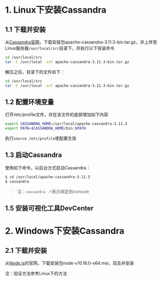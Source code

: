 # 1. Linux下安装Cassandra

## 1.1 下载并安装
从[Cassandra官网](http://archive.apache.org/dist/cassandra/3.11.3/)，下载安装包apache-cassandra-3.11.3-bin.tar.gz，并上传至Linux服务器`/usr/local/src`目录下，并执行以下安装命令

```bash
cd /usr/local/src
tar -C /usr/local -zxf apache-cassandra-3.11.3-bin.tar.gz
```

解压之后，目录下的文件如下：
```bash
cd /usr/local/src
tar -C /usr/local -zxf apache-cassandra-3.11.3-bin.tar.gz
```

## 1.2 配置环境变量
打开/etc/profile文件，并在该文件的底部增加如下内容
```bash
export CASSANDRA_HOME=/usr/local/apache-cassandra-3.11.3
export PATH=$CASSANDRA_HOME/bin:$PATH
```
执行`source /etc/profile`使配置生效

## 1.3 启动Cassandra
使用如下命令，以后台方式启动Cassandra：
```bash
$ cd /usr/local/apache-cassandra-3.11.3
$ cassandra
```
> 注：`cassandra -f`表示绑定到console

## 1.5 安装可视化工具DevCenter

# 2. Windows下安装Cassandra

## 2.1 下载并安装
从[Node.js](https://nodejs.org/en/)的官网，下载安装包node-v10.16.0-x64.msi，双击并安装

注：验证方法参考Linux下的方法
